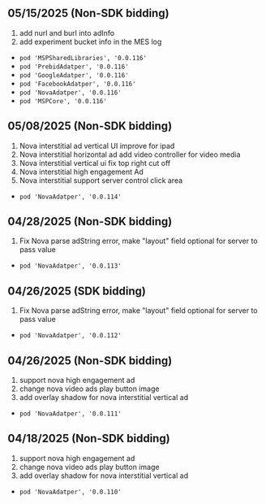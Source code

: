 ## 05/15/2025 (Non-SDK bidding)
1. add nurl and burl into adInfo
2. add experiment bucket info in the MES log
- `pod 'MSPSharedLibraries', '0.0.116'`
- `pod 'PrebidAdatper', '0.0.116'`
- `pod 'GoogleAdatper', '0.0.116'`
- `pod 'FacebookAdatper', '0.0.116'`
- `pod 'NovaAdatper', '0.0.116'`
- `pod 'MSPCore', '0.0.116'`

## 05/08/2025 (Non-SDK bidding)
1. Nova interstitial ad vertical UI improve for ipad
2. Nova interstitial horizontal ad add video controller for video media
3. Nova interstitial vertical ui fix top right cut off
4. Nova interstitial high engagement Ad
5. Nova interstitial support server control click area
- `pod 'NovaAdatper', '0.0.114'`

## 04/28/2025 (Non-SDK bidding)
1. Fix Nova parse adString error, make "layout" field optional for server to pass value
- `pod 'NovaAdatper', '0.0.113'`

## 04/26/2025 (SDK bidding)
1. Fix Nova parse adString error, make "layout" field optional for server to pass value
- `pod 'NovaAdatper', '0.0.112'`

## 04/26/2025 (Non-SDK bidding)
1. support nova high engagement ad
2. change nova video ads play button image
3. add overlay shadow for nova interstitial vertical ad
- `pod 'NovaAdatper', '0.0.111'`


## 04/18/2025 (Non-SDK bidding)
1. support nova high engagement ad
2. change nova video ads play button image
3. add overlay shadow for nova interstitial vertical ad
- `pod 'NovaAdatper', '0.0.110'`
